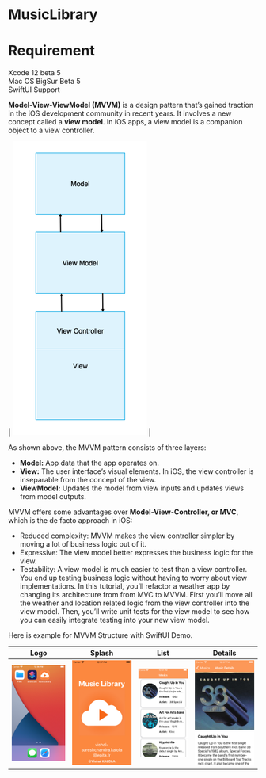 # MusicLibrary

# **Requirement**

Xcode 12 beta 5  
Mac OS BigSur Beta 5  
SwiftUI Support


**Model-View-ViewModel (MVVM)** is a design pattern that’s gained traction in the iOS development community in recent years. It involves a new concept called a **view model**. In iOS apps, a view model is a companion object to a view controller.

| <a href="https://github.com/vishalkalola1/MusicLibrary/blob/master/MVVM.png"><img src="https://github.com/vishalkalola1/MusicLibrary/blob/master/MVVM.png" title=""/></a> |

As shown above, the MVVM pattern consists of three layers:

- **Model:** App data that the app operates on.
- **View:** The user interface’s visual elements. In iOS, the view controller is inseparable from the concept of the view.
- **ViewModel:** Updates the model from view inputs and updates views from model outputs.

MVVM offers some advantages over **Model-View-Controller, or MVC**, which is the de facto approach in iOS:

- Reduced complexity: MVVM makes the view controller simpler by moving a lot of business logic out of it.
- Expressive: The view model better expresses the business logic for the view.
- Testability: A view model is much easier to test than a view controller. You end up testing business logic without having to worry about view implementations.
In this tutorial, you’ll refactor a weather app by changing its architecture from from MVC to MVVM. First you’ll move all the weather and location related logic from the view controller into the view model. Then, you’ll write unit tests for the view model to see how you can easily integrate testing into your new view model.

Here is example for MVVM Structure with SwiftUI Demo.

| Logo | Splash | List | Details | 
| --- | --- | --- | --- |
| <a href="https://github.com/vishalkalola1/MusicLibrary/blob/master/App1.png"><img src="https://github.com/vishalkalola1/MusicLibrary/blob/master/App1.png" title=""/></a> | <a href="https://github.com/vishalkalola1/MusicLibrary/blob/master/App2.png"><img src="https://github.com/vishalkalola1/MusicLibrary/blob/master/App2.png" title=""/></a> | <a href="https://github.com/vishalkalola1/MusicLibrary/blob/master/App3.png"><img src="https://github.com/vishalkalola1/MusicLibrary/blob/master/App3.png" title=""/></a> | <a href="https://github.com/vishalkalola1/MusicLibrary/blob/master/App4.png"><img src="https://github.com/vishalkalola1/MusicLibrary/blob/master/App4.png" title=""/></a> |
